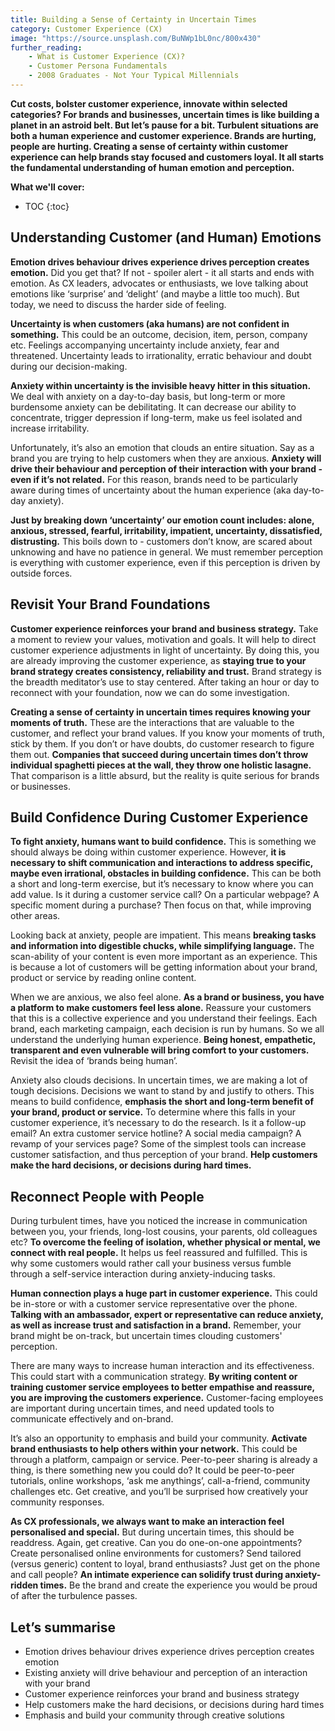 ```yaml
---
title: Building a Sense of Certainty in Uncertain Times
category: Customer Experience (CX)
image: "https://source.unsplash.com/BuNWp1bL0nc/800x430"
further_reading:
    - What is Customer Experience (CX)?
    - Customer Persona Fundamentals
    - 2008 Graduates - Not Your Typical Millennials
---
```


**Cut costs, bolster customer experience, innovate within selected categories? For brands and businesses, uncertain times is like building a planet in an astroid belt. But let’s pause for a bit. Turbulent situations are both a human experience and customer experience. Brands are hurting, people are hurting. Creating a sense of certainty within customer experience can help brands stay focused and customers loyal. It all starts the fundamental understanding of human emotion and perception.** 

**What we'll cover:**
* TOC
{:toc}

## Understanding Customer (and Human) Emotions

**Emotion drives behaviour drives experience drives perception creates emotion.** Did you get that? If not - spoiler alert - it all starts and ends with emotion. As CX leaders, advocates or enthusiasts, we love talking about emotions like ‘surprise’ and ‘delight’ (and maybe a little too much). But today, we need to discuss the harder side of feeling.

**Uncertainty is when customers (aka humans) are not confident in something.** This could be an outcome, decision, item, person, company etc. Feelings accompanying uncertainty include anxiety, fear and threatened. Uncertainty leads to irrationality, erratic behaviour and doubt during our decision-making. 

**Anxiety within uncertainty is the invisible heavy hitter in this situation.** We deal with anxiety on a day-to-day basis, but long-term or more burdensome anxiety can be debilitating. It can decrease our ability to concentrate, trigger depression if long-term, make us feel isolated and increase irritability. 

Unfortunately, it’s also an emotion that clouds an entire situation. Say as a brand you are trying to help customers when they are anxious. **Anxiety will drive their behaviour and perception of their interaction with your brand -  even if it’s not related.** For this reason, brands need to be particularly aware during times of uncertainty about the human experience (aka day-to-day anxiety).

**Just by breaking down ‘uncertainty’ our emotion count includes: alone, anxious, stressed, fearful, irritability, impatient, uncertainty, dissatisfied, distrusting.** This boils down to - customers don’t know, are scared about unknowing and have no patience in general. We must remember perception is everything with customer experience, even if this perception is driven by outside forces.  

## Revisit Your Brand Foundations

**Customer experience reinforces your brand and business strategy.** Take a moment to review your values, motivation and goals. It will help to direct customer experience adjustments in light of uncertainty. By doing this, you are already improving the customer experience, as **staying true to your brand strategy creates consistency, reliability and trust.** Brand strategy is the breadth meditator’s use to stay centered. After taking an hour or day to reconnect with your foundation, now we can do some investigation.

**Creating a sense of certainty in uncertain times requires knowing your moments of truth.** These are the interactions that are valuable to the customer, and reflect your brand values. If you know your moments of truth, stick by them. If you don’t or have doubts, do customer research to figure them out. **Companies that succeed during uncertain times don’t throw individual spaghetti pieces at the wall, they throw one holistic lasagne.** That comparison is a little absurd, but the reality is quite serious for brands or businesses. 

## Build Confidence During Customer Experience 

**To fight anxiety, humans want to build confidence.** This is something we should always be doing within customer experience. However, **it is necessary to shift communication and interactions to address specific, maybe even irrational, obstacles in building confidence.** This can be both a short and long-term exercise, but it’s necessary to know where you can add value. Is it during a customer service call? On a particular webpage? A specific moment during a purchase? Then focus on that, while improving other areas.

Looking back at anxiety, people are impatient. This means **breaking tasks and information into digestible chucks, while simplifying language.** The scan-ability of your content is even more important as an experience. This is because a lot of customers will be getting information about your brand, product or service by reading online content.

When we are anxious, we also feel alone. **As a brand or business, you have a platform to make customers feel less alone.** Reassure your customers that this is a collective experience and you understand their feelings. Each brand, each marketing campaign, each decision is run by humans. So we all understand the underlying human experience. **Being honest, empathetic, transparent and even vulnerable will bring comfort to your customers.** Revisit the idea of ‘brands being human’.

Anxiety also clouds decisions. In uncertain times, we are making a lot of tough decisions. Decisions we want to stand by and justify to others. This means to build confidence, **emphasis the short and long-term benefit of your brand, product or service.** To determine where this falls in your customer experience, it’s necessary to do the research. Is it a follow-up email? An extra customer service hotline? A social media campaign? A revamp of your services page? Some of the simplest tools can increase customer satisfaction, and thus perception of your brand. **Help customers make the hard decisions, or decisions during hard times.**

## Reconnect People with People

During turbulent times, have you noticed the increase in communication between you, your friends, long-lost cousins, your parents, old colleagues etc? **To overcome the feeling of isolation, whether physical or mental, we connect with real people.** It helps us feel reassured and fulfilled. This is why some customers would rather call your business versus fumble through a self-service interaction during anxiety-inducing tasks.

**Human connection plays a huge part in customer experience.** This could be in-store or with a customer service representative over the phone. **Talking with an ambassador, expert or representative can reduce anxiety, as well as increase trust and satisfaction in a brand.** Remember, your brand might be on-track, but uncertain times clouding customers' perception. 

There are many ways to increase human interaction and its effectiveness. This could start with a communication strategy. **By writing content or training customer service employees to better empathise and reassure, you are improving the customers experience.** Customer-facing employees are important during uncertain times, and need updated tools to communicate effectively and on-brand.

It’s also an opportunity to emphasis and build your community. **Activate brand enthusiasts to help others within your network.** This could be through a platform, campaign or service. Peer-to-peer sharing is already a thing, is there something new you could do? It could be peer-to-peer tutorials, online workshops, ‘ask me anythings’, call-a-friend, community challenges etc. Get creative, and you’ll be surprised how creatively your community responses. 

**As CX professionals, we always want to make an interaction feel personalised and special.** But during uncertain times, this should be readdress. Again, get creative. Can you do one-on-one appointments? Create personalised online environments for customers? Send tailored (versus generic) content to loyal, brand enthusiasts? Just get on the phone and call people? **An intimate experience can solidify trust during anxiety-ridden times.** Be the brand and create the experience you would be proud of after the turbulence passes.

## Let’s summarise

- Emotion drives behaviour drives experience drives perception creates emotion
- Existing anxiety will drive behaviour and perception of an interaction with your brand
- Customer experience reinforces your brand and business strategy
- Help customers make the hard decisions, or decisions during hard times
- Emphasis and build your community through creative solutions